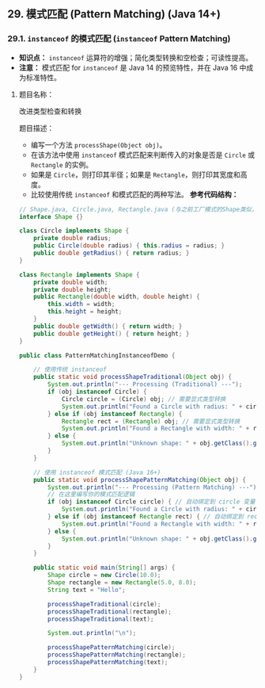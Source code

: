 ## 29. 模式匹配 (Pattern Matching) (Java 14+)

### 29.1. `instanceof` 的模式匹配 (`instanceof` Pattern Matching)

- **知识点：** `instanceof` 运算符的增强；简化类型转换和空检查；可读性提高。
- **注意：** 模式匹配 for `instanceof` 是 Java 14 的预览特性，并在 Java 16 中成为标准特性。

1. 题目名称：

    改进类型检查和转换

   题目描述：

   - 编写一个方法 `processShape(Object obj)`。
   - 在该方法中使用 `instanceof` 模式匹配来判断传入的对象是否是 `Circle` 或 `Rectangle` 的实例。
   - 如果是 `Circle`，则打印其半径；如果是 `Rectangle`，则打印其宽度和高度。
   - 比较使用传统 `instanceof` 和模式匹配的两种写法。 **参考代码结构：**

   ```java
   // Shape.java, Circle.java, Rectangle.java (与之前工厂模式的Shape类似，但为简单起见，这里假设直接在Main中定义)
   interface Shape {}
   
   class Circle implements Shape {
       private double radius;
       public Circle(double radius) { this.radius = radius; }
       public double getRadius() { return radius; }
   }
   
   class Rectangle implements Shape {
       private double width;
       private double height;
       public Rectangle(double width, double height) {
           this.width = width;
           this.height = height;
       }
       public double getWidth() { return width; }
       public double getHeight() { return height; }
   }
   
   public class PatternMatchingInstanceofDemo {
   
       // 使用传统 instanceof
       public static void processShapeTraditional(Object obj) {
           System.out.println("--- Processing (Traditional) ---");
           if (obj instanceof Circle) {
               Circle circle = (Circle) obj; // 需要显式类型转换
               System.out.println("Found a Circle with radius: " + circle.getRadius());
           } else if (obj instanceof Rectangle) {
               Rectangle rect = (Rectangle) obj; // 需要显式类型转换
               System.out.println("Found a Rectangle with width: " + rect.getWidth() + " and height: " + rect.getHeight());
           } else {
               System.out.println("Unknown shape: " + obj.getClass().getSimpleName());
           }
       }
   
       // 使用 instanceof 模式匹配 (Java 16+)
       public static void processShapePatternMatching(Object obj) {
           System.out.println("--- Processing (Pattern Matching) ---");
           // 在这里编写你的模式匹配逻辑
           if (obj instanceof Circle circle) { // 自动绑定到 circle 变量
               System.out.println("Found a Circle with radius: " + circle.getRadius());
           } else if (obj instanceof Rectangle rect) { // 自动绑定到 rect 变量
               System.out.println("Found a Rectangle with width: " + rect.getWidth() + " and height: " + rect.getHeight());
           } else {
               System.out.println("Unknown shape: " + obj.getClass().getSimpleName());
           }
       }
   
       public static void main(String[] args) {
           Shape circle = new Circle(10.0);
           Shape rectangle = new Rectangle(5.0, 8.0);
           String text = "Hello";
   
           processShapeTraditional(circle);
           processShapeTraditional(rectangle);
           processShapeTraditional(text);
   
           System.out.println("\n");
   
           processShapePatternMatching(circle);
           processShapePatternMatching(rectangle);
           processShapePatternMatching(text);
       }
   }
   ```